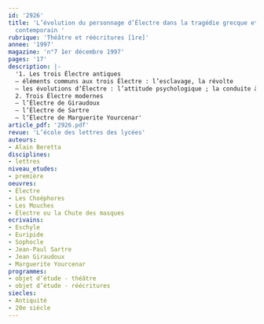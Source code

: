 ```yaml
---
id: '2926'
title: 'L’évolution du personnage d’Électre dans la tragédie grecque et le théâtre
  contemporain '
rubrique: 'Théâtre et réécritures [1re]'
annee: '1997'
magazine: 'n°7 1er décembre 1997'
pages: '17'
description: |-
  '1. Les trois Électre antiques
  – éléments communs aux trois Électre : l’esclavage, la révolte
  – les évolutions d’Électre : l’attitude psychologique ; la conduite à propos du meurtre ; le comportement religieux
  2. Trois Électre modernes
  – l’Électre de Giraudoux
  – l’Électre de Sartre
  – l’Électre de Marguerite Yourcenar'
article_pdf: '2926.pdf'
revue: 'L’école des lettres des lycées'
auteurs:
- Alain Beretta
disciplines:
- lettres
niveau_etudes:
- première
oeuvres:
- Électre
- Les Choéphores
- Les Mouches
- Électre ou la Chute des masques
ecrivains:
- Eschyle
- Euripide
- Sophocle
- Jean-Paul Sartre
- Jean Giraudoux
- Marguerite Yourcenar
programmes:
- objet d’étude - théâtre
- objet d’étude - réécritures
siecles:
- Antiquité
- 20e siècle
---
```

